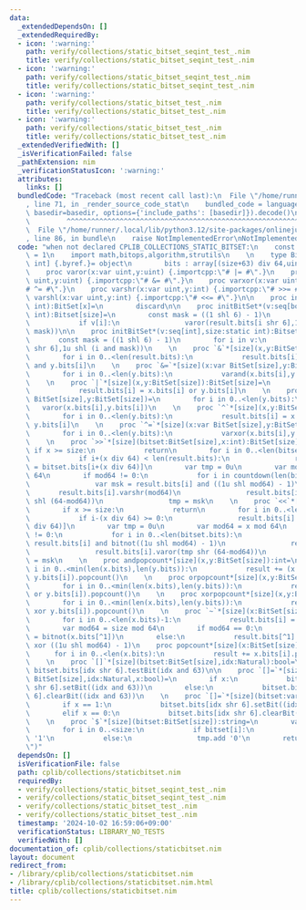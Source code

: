 ```yaml
---
data:
  _extendedDependsOn: []
  _extendedRequiredBy:
  - icon: ':warning:'
    path: verify/collections/static_bitset_seqint_test_.nim
    title: verify/collections/static_bitset_seqint_test_.nim
  - icon: ':warning:'
    path: verify/collections/static_bitset_seqint_test_.nim
    title: verify/collections/static_bitset_seqint_test_.nim
  - icon: ':warning:'
    path: verify/collections/static_bitset_test_.nim
    title: verify/collections/static_bitset_test_.nim
  - icon: ':warning:'
    path: verify/collections/static_bitset_test_.nim
    title: verify/collections/static_bitset_test_.nim
  _extendedVerifiedWith: []
  _isVerificationFailed: false
  _pathExtension: nim
  _verificationStatusIcon: ':warning:'
  attributes:
    links: []
  bundledCode: "Traceback (most recent call last):\n  File \"/home/runner/.local/lib/python3.12/site-packages/onlinejudge_verify/documentation/build.py\"\
    , line 71, in _render_source_code_stat\n    bundled_code = language.bundle(stat.path,\
    \ basedir=basedir, options={'include_paths': [basedir]}).decode()\n          \
    \         ^^^^^^^^^^^^^^^^^^^^^^^^^^^^^^^^^^^^^^^^^^^^^^^^^^^^^^^^^^^^^^^^^^^^^^^^^^^^^^^^^\n\
    \  File \"/home/runner/.local/lib/python3.12/site-packages/onlinejudge_verify/languages/nim.py\"\
    , line 86, in bundle\n    raise NotImplementedError\nNotImplementedError\n"
  code: "when not declared CPLIB_COLLECTIONS_STATIC_BITSET:\n    const CPLIB_COLLECTIONS_STATIC_BITSET*\
    \ = 1\n    import math,bitops,algorithm,strutils\n    \n    type BitSet*[size:static\
    \ int] {.byref.}= object\n        bits : array[(size+63) div 64,uint]\n    \n\
    \    proc varor(x:var uint,y:uint) {.importcpp:\"# |= #\".}\n    proc varand(x:var\
    \ uint,y:uint) {.importcpp:\"# &= #\".}\n    proc varxor(x:var uint,y:uint) {.importcpp:\"\
    # ^= #\".}\n    proc varshr(x:var uint,y:int) {.importcpp:\"# >>= #\".}\n    proc\
    \ varshl(x:var uint,y:int) {.importcpp:\"# <<= #\".}\n\n    proc initBitSet*(x:static\
    \ int):BitSet[x]=\n        discard\n\n    proc initBitSet*(v:seq[bool],size:static\
    \ int):Bitset[size]=\n        const mask = ((1 shl 6) - 1)\n        for i in 0..<len(v):\n\
    \            if v[i]:\n                varor(result.bits[i shr 6],1u shl (i and\
    \ mask))\n\n    proc initBitSet*(v:seq[int],size:static int):Bitset[size]=\n \
    \       const mask = ((1 shl 6) - 1)\n        for i in v:\n            varor(result.bits[i\
    \ shr 6],1u shl (i and mask))\n    \n    proc `&`*[size](x,y:BitSet[size]):BitSet[size]=\n\
    \        for i in 0..<len(result.bits):\n            result.bits[i] = x.bits[i]\
    \ and y.bits[i]\n    \n    proc `&=`*[size](x:var BitSet[size],y:BitSet[size])=\n\
    \        for i in 0..<len(y.bits):\n            varand(x.bits[i],y.bits[i])\n\
    \    \n    proc `|`*[size](x,y:BitSet[size]):BitSet[size]=\n        for i in 0..<len(y.bits):\n\
    \            result.bits[i] = x.bits[i] or y.bits[i]\n    \n    proc `|=`*[size](x:var\
    \ BitSet[size],y:BitSet[size])=\n        for i in 0..<len(y.bits):\n         \
    \   varor(x.bits[i],y.bits[i])\n    \n    proc `^`*[size](x,y:BitSet[size]):BitSet[size]=\n\
    \        for i in 0..<len(y.bits):\n            result.bits[i] = x.bits[i] xor\
    \ y.bits[i]\n    \n    proc `^=`*[size](x:var BitSet[size],y:BitSet[size])=\n\
    \        for i in 0..<len(y.bits):\n            varxor(x.bits[i],y.bits[i])\n\
    \    \n    proc `>>`*[size](bitset:BitSet[size],x:int):BitSet[size]=\n       \
    \ if x >= size:\n            return\n        for i in 0..<len(bitset.bits):\n\
    \            if i+(x div 64) < len(result.bits):\n                result.bits[i]\
    \ = bitset.bits[i+(x div 64)]\n        var tmp = 0u\n        var mod64 = x mod\
    \ 64\n        if mod64 != 0:\n            for i in countdown(len(bitset.bits)-1,0,1):\n\
    \                var msk = result.bits[i] and ((1u shl mod64) - 1)\n         \
    \       result.bits[i].varshr(mod64)\n                result.bits[i].varor(tmp\
    \ shl (64-mod64))\n                tmp = msk\n    \n    proc `<<`*[size](bitset:BitSet[size],x:int):BitSet[size]=\n\
    \        if x >= size:\n            return\n        for i in 0..<len(bitset.bits):\n\
    \            if i-(x div 64) >= 0:\n                result.bits[i] = bitset.bits[i-(x\
    \ div 64)]\n        var tmp = 0u\n        var mod64 = x mod 64\n        if mod64\
    \ != 0:\n            for i in 0..<len(bitset.bits):\n                var msk =\
    \ result.bits[i] and bitnot((1u shl mod64) - 1)\n                result.bits[i].varshl(mod64)\n\
    \                result.bits[i].varor(tmp shr (64-mod64))\n                tmp\
    \ = msk\n    \n    proc andpopcount*[size](x,y:BitSet[size]):int=\n        for\
    \ i in 0..<min(len(x.bits),len(y.bits)):\n            result += (x.bits[i] and\
    \ y.bits[i]).popcount()\n    \n    proc orpopcount*[size](x,y:BitSet[size]):int=\n\
    \        for i in 0..<min(len(x.bits),len(y.bits)):\n            result += (x.bits[i]\
    \ or y.bits[i]).popcount()\n    \n    proc xorpopcount*[size](x,y:BitSet[size]):int=\n\
    \        for i in 0..<min(len(x.bits),len(y.bits)):\n            result += (x.bits[i]\
    \ xor y.bits[i]).popcount()\n    \n    proc `~`*[size](x:BitSet[size]):BitSet[size]=\n\
    \        for i in 0..<len(x.bits)-1:\n            result.bits[i] = bitnot(x.bits[i])\n\
    \        var mod64 = size mod 64\n        if mod64 == 0:\n            result.bits[^1]\
    \ = bitnot(x.bits[^1])\n        else:\n            result.bits[^1] = x.bits[^1]\
    \ xor ((1u shl mod64) - 1)\n    proc popcount*[size](x:BitSet[size]):int=\n  \
    \      for i in 0..<len(x.bits):\n            result += x.bits[i].popcount()\n\
    \    \n    proc `[]`*[size](bitset:BitSet[size],idx:Natural):bool=\n        return\
    \ bitset.bits[idx shr 6].testBit(idx and 63)\n\n    proc `[]=`*[size](bitset:var\
    \ BitSet[size],idx:Natural,x:bool)=\n        if x:\n            bitset.bits[idx\
    \ shr 6].setBit((idx and 63))\n        else:\n            bitset.bits[idx shr\
    \ 6].clearBit((idx and 63))\n    \n    proc `[]=`*[size](bitset:var BitSet[size],idx:Natural,x:int)=\n\
    \        if x == 1:\n            bitset.bits[idx shr 6].setBit((idx and 63))\n\
    \        elif x == 0:\n            bitset.bits[idx shr 6].clearBit((idx and 63))\n\
    \    \n    proc `$`*[size](bitset:BitSet[size]):string=\n        var tmp : seq[char]\n\
    \        for i in 0..<size:\n            if bitset[i]:\n                tmp.add\
    \ '1'\n            else:\n                tmp.add '0'\n        return tmp.reversed().join(\"\
    \")"
  dependsOn: []
  isVerificationFile: false
  path: cplib/collections/staticbitset.nim
  requiredBy:
  - verify/collections/static_bitset_seqint_test_.nim
  - verify/collections/static_bitset_seqint_test_.nim
  - verify/collections/static_bitset_test_.nim
  - verify/collections/static_bitset_test_.nim
  timestamp: '2024-10-02 16:59:06+09:00'
  verificationStatus: LIBRARY_NO_TESTS
  verifiedWith: []
documentation_of: cplib/collections/staticbitset.nim
layout: document
redirect_from:
- /library/cplib/collections/staticbitset.nim
- /library/cplib/collections/staticbitset.nim.html
title: cplib/collections/staticbitset.nim
---
```

